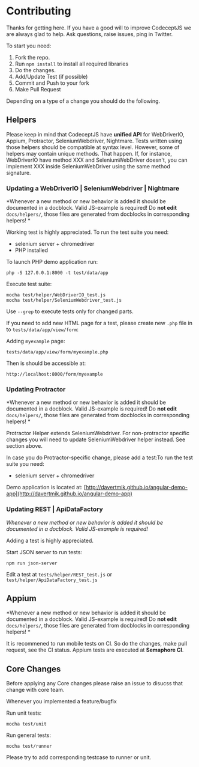 # Contributing

Thanks for getting here. If you have a good will to improve CodeceptJS we are always glad to help. Ask questions, raise issues, ping in Twitter.

To start you need:

1. Fork the repo. 
2. Run `npm install` to install all required libraries
3. Do the changes.
4. Add/Update Test (if possible)
5. Commit and Push to your fork
6. Make Pull Request

Depending on a type of a change you should do the following.

## Helpers

Please keep in mind that CodeceptJS have **unified API** for WebDriverIO, Appium, Protractor, SeleniumWebdriver, Nightmare. Tests written using those helpers should be compatible at syntax level. However, some of helpers may contain unique methods. That happen. If, for instance, WebDriverIO have method XXX and SeleniumWebDriver doesn't, you can implement XXX inside SeleniumWebDriver using the same method signature.

### Updating a WebDriverIO | SeleniumWebdriver | Nightmare

*Whenever a new method or new behavior is added it should be documented in a docblock. Valid JS-example is required! Do **not edit** `docs/helpers/`, those files are generated from docblocks in corresponding helpers! *

Working test is highly appreciated. To run the test suite you need: 

* selenium server + chromedriver
* PHP installed

To launch PHP demo application run:

```
php -S 127.0.0.1:8000 -t test/data/app
```

Execute test suite:

```
mocha test/helper/WebDriverIO_test.js
mocha test/helper/SeleniumWebdriver_test.js
```
Use `--grep` to execute tests only for changed parts.

If you need to add new HTML page for a test, please create new `.php` file in to `tests/data/app/view/form`:

Adding `myexample` page:
```
tests/data/app/view/form/myexample.php 
```
Then is should be accessible at:

```
http://localhost:8000/form/myexample
```

### Updating Protractor

*Whenever a new method or new behavior is added it should be documented in a docblock. Valid JS-example is required! Do **not edit** `docs/helpers/`, those files are generated from docblocks in corresponding helpers! *

Protractor Helper extends SeleniumWebdriver. For non-protractor specific changes you will need to update SeleniumWebdriver helper instead. See section above.

In case you do Protractor-specific change, please add a test:To run the test suite you need: 

* selenium server + chromedriver

Demo application is located at: [http://davertmik.github.io/angular-demo-app](http://davertmik.github.io/angular-demo-app)

### Updating REST | ApiDataFactory

*Whenever a new method or new behavior is added it should be documented in a docblock. Valid JS-example is required!*

Adding a test is highly appreciated. 

Start JSON server to run tests:

```
npm run json-server
```

Edit a test at `tests/helper/REST_test.js` or `test/helper/ApiDataFactory_test.js`

## Appium

*Whenever a new method or new behavior is added it should be documented in a docblock. Valid JS-example is required! Do **not edit** `docs/helpers/`, those files are generated from docblocks in corresponding helpers! *

It is recommened to run mobile tests on CI. 
So do the changes, make pull request, see the CI status.
Appium tests are executed at **Semaphore CI**.


## Core Changes

Before applying any Core changes please raise an issue to disucss that change with core team.

Whenever you implemented a feature/bugfix

Run unit tests:

```
mocha test/unit
```

Run general tests:

```
mocha test/runner
```

Please try to add corresponding testcase to runner or unit.
